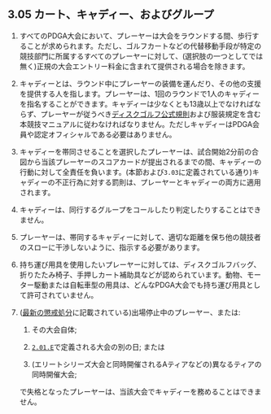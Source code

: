 ## 3.05 カート、キャディー、およびグループ

1. すべてのPDGA大会において、プレーヤーは大会をラウンドする間、歩行することが求められます。ただし、ゴルフカートなどの代替移動手段が特定の競技部門に所属するすべてのプレーヤーに対して、(選択肢の一つとしてでは無く)正規の大会エントリー料金に含まれて提供される場合を除きます。

1. キャディーとは、ラウンド中にプレーヤーの装備を運んだり、その他の支援を提供する人を指します。プレーヤーは、1回のラウンドで1人のキャディーを指名することができます。キャディーは少なくとも13歳以上でなければならず、プレーヤーが従うべき[ディスクゴルフ公式規則](ordg/index)および服装規定を含む本競技マニュアルに従わなければなりません。ただしキャディーはPDGA会員や認定オフィシャルである必要はありません。

1. キャディーを帯同させることを選択したプレーヤーは、試合開始2分前の合図から当該プレーヤーのスコアカードが提出されるまでの間、キャディーの行動に対して全責任を負います。(本節および`3.03`に定義されている通り)キャディーの不正行為に対する罰則は、プレーヤーとキャディーの両方に適用されます。

1. キャディーは、同行するグループをコールしたり判定したりすることはできません。

1. プレーヤーは、帯同するキャディーに対して、適切な距離を保ち他の競技者のスローに干渉しないように、指示する必要があります。

1. 持ち運び用具を使用したいプレーヤーに対しては、ディスクゴルフバッグ、折りたたみ椅子、手押しカート補助具などが認められています。動物、モーター駆動または自転車型の用具は、どんなPDGA大会でも持ち運び用具として許可されていません。

1. ([最新の懲戒処分](https://www.pdga.com/documents/disciplinary-actions)に記載されている)出場停止中のプレーヤー、または:

    1. その大会自体;

    1. [`2.01.E`](#一般事項)で定義される大会の別の日; または

    1. (エリートシリーズ大会と同時開催されるAティアなどの)異なるティアの同時開催大会;

    で失格となったプレーヤーは、当該大会でキャディーを務めることはできません。

